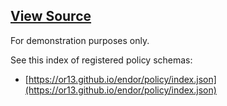 ## [View Source](https://github.com/OR13/endor)

For demonstration purposes only.

See this index of registered policy schemas:

- [https://or13.github.io/endor/policy/index.json](https://or13.github.io/endor/policy/index.json)
